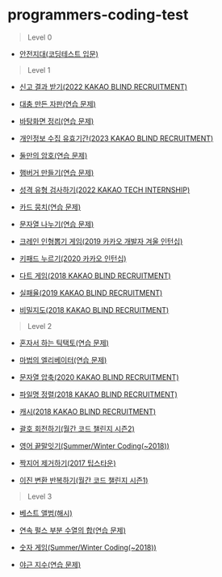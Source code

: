 # programmers-coding-test

> Level 0

* [안전지대(코딩테스트 입문)](https://6200.notion.site/49e6aac204c847b19be9b54c9d78560e)

> Level 1

* [신고 결과 받기(2022 KAKAO BLIND RECRUITMENT)](https://6200.notion.site/7e9dac83e5e24c858e2441ee2df43c4e)

* [대충 만든 자판(연습 문제)](https://6200.notion.site/c7299ac86e804cea8ba7ace55bf54746)

* [바탕화면 정리(연습 문제)](https://6200.notion.site/32c8a6ee7a3540ec9291710fc26a423d)

* [개인정보 수집 유효기간(2023 KAKAO BLIND RECRUITMENT)](https://6200.notion.site/2023-KAKAO-BLIND-RECRUITMENT-a553a4b3799749f08aa2da0f37edc414)

* [둘만의 암호(연습 문제)](https://6200.notion.site/80b359cfc215457382fed167a95c15aa)

* [햄버거 만들기(연습 문제)](https://6200.notion.site/f9d7d45b417640fd95cd4604b6739fc8)

* [성격 유형 검사하기(2022 KAKAO TECH INTERNSHIP)](https://6200.notion.site/2022-KAKAO-TECH-INTERNSHIP-38badc1d361344e6893f2c9fb9377ab8)

* [카드 뭉치(연습 문제)](https://6200.notion.site/3b0c7201fca44ece9020b7e962129caa)

* [문자열 나누기(연습 문제)](https://6200.notion.site/d033b055e62a4edba28e9430bded7fd1)

* [크레인 인형뽑기 게임(2019 카카오 개발자 겨울 인턴십)](https://6200.notion.site/2019-c8bfbb1640454b92b3cb84e575e5dc53)

* [키패드 누르기(2020 카카오 인턴십)](https://6200.notion.site/2020-2c75f986aa2442789225a6c83c40cf7d)

* [다트 게임(2018 KAKAO BLIND RECRUITMENT)](https://6200.notion.site/2018-KAKAO-BLIND-RECRUITMENT-922b4c44401d44a8b77b8d0f9106ebd6)

* [실패율(2019 KAKAO BLIND RECRUITMENT)](https://6200.notion.site/2019-KAKAO-BLIND-RECRUITMENT-d911c7db4a774aeb94ef3713bf20dafd)

* [비밀지도(2018 KAKAO BLIND RECRUITMENT)](https://6200.notion.site/2018-KAKAO-BLIND-RECRUITMENT-1-3d4a7171f970411caeb5ccd88ab0c8ac)

> Level 2

* [혼자서 하는 틱택토(연습 문제)](https://6200.notion.site/52ebe80bf52c4ade9e2595df4fe980ef)

* [마법의 엘리베이터(연습 문제)](https://6200.notion.site/1dcba97c61ae48f0bde709c4b27ec936)

* [문자열 압축(2020 KAKAO BLIND RECRUITMENT)](https://6200.notion.site/2020-KAKAO-BLIND-RECRUITMENT-0400315a12394e9d9fc411d9b27a4daa)

* [파일명 정렬(2018 KAKAO BLIND RECRUITMENT)](https://6200.notion.site/2018-KAKAO-BLIND-RECRUITMENT-3533b231dd3b47e9a32beb2249c9f1ff)

* [캐시(2018 KAKAO BLIND RECRUITMENT)](https://6200.notion.site/2018-KAKAO-BLIND-RECRUITMENT-911d0eb7dc6d454185eb9ba9c553b9f7)

* [괄호 회전하기(월간 코드 챌린지 시즌2)](https://6200.notion.site/2-a0101bff0f914710864468739ae4ec10)

* [영어 끝말잇기(Summer/Winter Coding(~2018))](https://6200.notion.site/Summer-Winter-Coding-2018-f36114bcfdb040f599377a5afc5f87c7)

* [짝지어 제거하기(2017 팁스타운)](https://6200.notion.site/2017-55d42cf0c8364ca38c21c6e22c69a59c)

* [이진 변환 반복하기(월간 코드 챌린지 시즌1)](https://6200.notion.site/1-2e78ddf0e58846f282e435646f10d9a9)

> Level 3

* [베스트 앨범(해시)](https://6200.notion.site/34901f0a1b12413eada1a478b667e1d9)

* [연속 펄스 부분 수열의 합(연습 문제)](https://6200.notion.site/0b34be6634064640a1dff243c9cd33f1)

* [숫자 게임(Summer/Winter Coding(~2018))](https://6200.notion.site/Summer-Winter-Coding-2018-fc4f3826a7e040789cb64f6436a63d37)

* [야근 지수(연습 문제)](https://6200.notion.site/0f0c1a08f72b4bab8ef09a26b89b9e6a)
